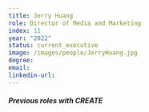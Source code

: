 ```yaml
---
title: Jerry Huang
role: Director of Media and Marketing
index: 11
year: "2022"
status: current_executive
image: /images/people/JerryHuang.jpg
degree:
email:
linkedin-url:
---
```

##### Previous roles with CREATE

